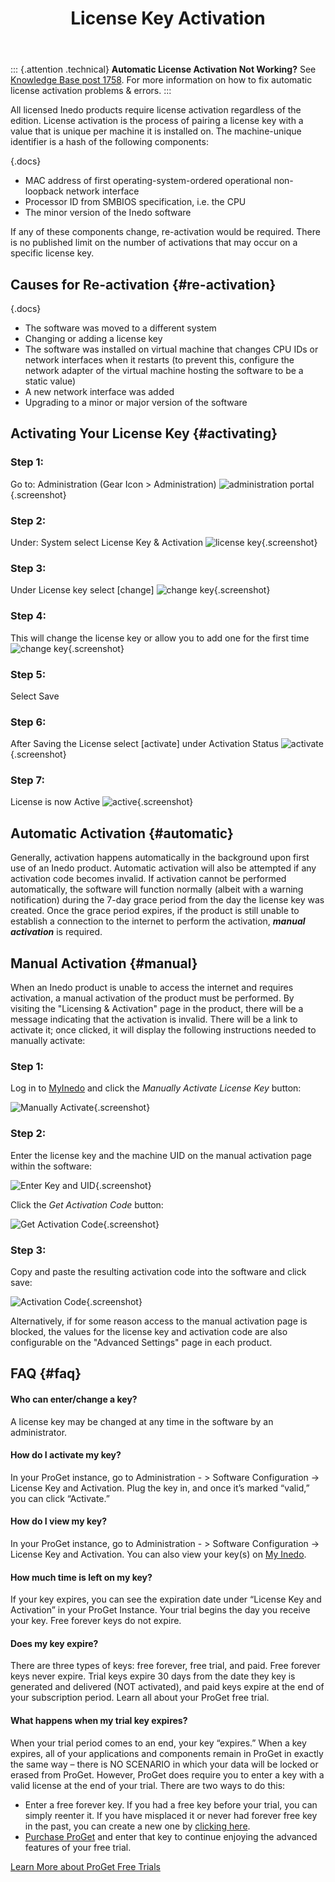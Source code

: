 ﻿---
title: License Key Activation
sequence: 20
keywords: license
---

::: {.attention .technical}
**Automatic License Activation Not Working?** See [Knowledge Base post 1758](https://inedo.com/support/kb/1758/automatic-license-activation-not-working). For more information on how to fix automatic license activation problems & errors.
:::

All licensed Inedo products require license activation regardless of the edition. License activation is the process of pairing a license key with a value that is unique per machine it is installed on. The machine-unique identifier is a hash of the following components:

{.docs}
-  MAC address of first operating-system-ordered operational non-loopback network interface
- Processor ID from SMBIOS specification, i.e. the CPU
- The minor version of the Inedo software

If any of these components change, re-activation would be required. There is no published limit on the number of activations that may occur on a specific license key.

## Causes for Re-activation {#re-activation}

{.docs}
- The software was moved to a different system
- Changing or adding a license key
- The software was installed on virtual machine that changes CPU IDs or network interfaces when it restarts (to prevent this, configure the network adapter of the virtual machine hosting the software to be a static value)
- A new network interface was added
- Upgrading to a minor or major version of the software

## Activating Your License Key {#activating}

### Step 1:
Go to: Administration (Gear Icon > Administration)
![administration portal](/resources/documentation/various/administration.png){.screenshot}

### Step 2:
Under: System select License Key & Activation
![license key](/resources/documentation/various/system.png){.screenshot}

### Step 3:
Under License key select [change]
![change key](/resources/documentation/various/license-key.png){.screenshot}

### Step 4:
This will change the license key or allow you to add one for the first time
![change key](/resources/documentation/various/change-license-key.png){.screenshot}

### Step 5:
Select Save

### Step 6: 	
After Saving the License select [activate] under Activation Status
![activate](/resources/documentation/various/activate.png){.screenshot}
### Step 7:
License is now Active
![active](/resources/documentation/various/activation.png){.screenshot}

## Automatic Activation {#automatic}

Generally, activation happens automatically in the background upon first use of an Inedo product. Automatic activation will also be attempted if any activation code becomes invalid. If activation cannot be performed automatically, the software will function normally (albeit with a warning notification) during the 7-day grace period from the day the license key was created. Once the grace period expires, if the product is still unable to establish a connection to the internet to perform the activation, ***manual activation*** is required.

## Manual Activation {#manual}

When an Inedo product is unable to access the internet and requires activation, a manual activation of the product must be performed. By visiting the "Licensing & Activation" page in the product, there will be a message indicating that the activation is invalid. There will be a link to activate it; once clicked, it will display the following instructions needed to manually activate:

### Step 1:

Log in to [MyInedo](https://my.inedo.com) and click the *Manually Activate License Key* button:

![Manually Activate](/resources/documentation/various/manually-activate.png){.screenshot}

### Step 2:

Enter the license key and the machine UID on the manual activation page within the software:

![Enter Key and UID](/resources/documentation/various/enter-key-uid.png){.screenshot}

Click the *Get Activation Code* button:

![Get Activation Code](/resources/documentation/various/get-code.png){.screenshot}

### Step 3:

Copy and paste the resulting activation code into the software and click save:

![Activation Code](/resources/documentation/various/activation-code.png){.screenshot}

Alternatively, if for some reason access to the manual activation page is blocked, the values for the license key and activation code are also configurable on the "Advanced Settings" page in each product.

## FAQ {#faq}
#### Who can enter/change a key?
A license key may be changed at any time in the software by an administrator.

#### How do I activate my key?
In your ProGet instance, go to Administration - > Software Configuration -> License Key and Activation. Plug the key in, and once it’s marked “valid,” you can click “Activate.”

#### How do I view my key?
In your ProGet instance, go to Administration - > Software Configuration -> License Key and Activation. You can also view your key(s) on [My Inedo](https://my.inedo.com).

#### How much time is left on my key?
If your key expires, you can see the expiration date under “License Key and Activation” in your ProGet Instance. Your trial begins the day you receive your key. Free forever keys do not expire.

#### Does my key expire?
There are three types of keys: free forever, free trial, and paid. Free forever keys never expire. Trial keys expire 30 days from the date they key is generated and delivered (NOT activated), and paid keys expire at the end of your subscription period. Learn all about your ProGet free trial.

#### What happens when my trial key expires?
When your trial period comes to an end, your key “expires.” When a key expires, all of your applications and components remain in ProGet in exactly the same way – there is NO SCENARIO in which your data will be locked or erased from ProGet. However, ProGet does require you to enter a key with a valid license at the end of your trial. There are two ways to do this:
- Enter a free forever key. If you had a free key before your trial, you can simply reenter it. If you have misplaced it or never had forever free key in the past, you can create a new one by [clicking here](https://my.inedo.com).
- [Purchase ProGet](https://inedo.com/proget/pricing) and enter that key to continue enjoying the advanced features of your free trial.

[Learn More about ProGet Free Trials](https://inedo.com/proget/pricing/trial)
